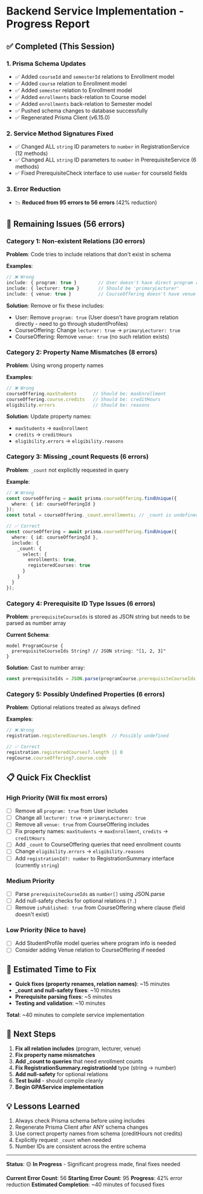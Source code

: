 # Backend Service Implementation - Progress Report

## ✅ Completed (This Session)

### 1. Prisma Schema Updates
- ✅ Added `courseId` and `semesterId` relations to Enrollment model
- ✅ Added `course` relation to Enrollment model
- ✅ Added `semester` relation to Enrollment model
- ✅ Added `enrollments` back-relation to Course model
- ✅ Added `enrollments` back-relation to Semester model
- ✅ Pushed schema changes to database successfully
- ✅ Regenerated Prisma Client (v6.15.0)

### 2. Service Method Signatures Fixed
- ✅ Changed ALL `string` ID parameters to `number` in RegistrationService (12 methods)
- ✅ Changed ALL `string` ID parameters to `number` in PrerequisiteService (6 methods)
- ✅ Fixed PrerequisiteCheck interface to use `number` for courseId fields

### 3. Error Reduction
- 📉 **Reduced from 95 errors to 56 errors** (42% reduction)

## 🔧 Remaining Issues (56 errors)

### Category 1: Non-existent Relations (30 errors)
**Problem**: Code tries to include relations that don't exist in schema

**Examples**:
```typescript
// ❌ Wrong
include: { program: true }        // User doesn't have direct program relation
include: { lecturer: true }       // Should be 'primaryLecturer'
include: { venue: true }          // CourseOffering doesn't have venue relation
```

**Solution**: Remove or fix these includes:
- User: Remove `program: true` (User doesn't have program relation directly - need to go through studentProfiles)
- CourseOffering: Change `lecturer: true` → `primaryLecturer: true`
- CourseOffering: Remove `venue: true` (no such relation exists)

### Category 2: Property Name Mismatches (8 errors)
**Problem**: Using wrong property names

**Examples**:
```typescript
// ❌ Wrong
courseOffering.maxStudents      // Should be: maxEnrollment
courseOffering.course.credits   // Should be: creditHours
eligibility.errors              // Should be: reasons
```

**Solution**: Update property names:
- `maxStudents` → `maxEnrollment`
- `credits` → `creditHours`
- `eligibility.errors` → `eligibility.reasons`

### Category 3: Missing _count Requests (6 errors)
**Problem**: `_count` not explicitly requested in query

**Example**:
```typescript
// ❌ Wrong
const courseOffering = await prisma.courseOffering.findUnique({
  where: { id: courseOfferingId }
});
const total = courseOffering._count.enrollments; // _count is undefined!

// ✅ Correct
const courseOffering = await prisma.courseOffering.findUnique({
  where: { id: courseOfferingId },
  include: {
    _count: {
      select: {
        enrollments: true,
        registeredCourses: true
      }
    }
  }
});
```

### Category 4: Prerequisite ID Type Issues (6 errors)
**Problem**: `prerequisiteCourseIds` is stored as JSON string but needs to be parsed as number array

**Current Schema**:
```prisma
model ProgramCourse {
  prerequisiteCourseIds String? // JSON string: "[1, 2, 3]"
}
```

**Solution**: Cast to number array:
```typescript
const prerequisiteIds = JSON.parse(programCourse.prerequisiteCourseIds || '[]') as number[];
```

### Category 5: Possibly Undefined Properties (6 errors)
**Problem**: Optional relations treated as always defined

**Examples**:
```typescript
// ❌ Wrong
registration.registeredCourses.length  // Possibly undefined

// ✅ Correct
registration.registeredCourses?.length || 0
regCourse.courseOffering?.course.code
```

## 📋 Quick Fix Checklist

### High Priority (Will fix most errors)
- [ ] Remove all `program: true` from User includes
- [ ] Change all `lecturer: true` → `primaryLecturer: true`
- [ ] Remove all `venue: true` from CourseOffering includes
- [ ] Fix property names: `maxStudents` → `maxEnrollment`, `credits` → `creditHours`
- [ ] Add `_count` to CourseOffering queries that need enrollment counts
- [ ] Change `eligibility.errors` → `eligibility.reasons`
- [ ] Add `registrationId?: number` to RegistrationSummary interface (currently `string`)

### Medium Priority
- [ ] Parse `prerequisiteCourseIds` as `number[]` using JSON.parse
- [ ] Add null-safety checks for optional relations (`?.`)
- [ ] Remove `isPublished: true` from CourseOffering where clause (field doesn't exist)

### Low Priority (Nice to have)
- [ ] Add StudentProfile model queries where program info is needed
- [ ] Consider adding Venue relation to CourseOffering if needed

## 🎯 Estimated Time to Fix

- **Quick fixes (property renames, relation names)**: ~15 minutes
- **_count and null-safety fixes**: ~10 minutes
- **Prerequisite parsing fixes**: ~5 minutes
- **Testing and validation**: ~10 minutes

**Total**: ~40 minutes to complete service implementation

## 📝 Next Steps

1. **Fix all relation includes** (program, lecturer, venue)
2. **Fix property name mismatches**
3. **Add _count to queries** that need enrollment counts
4. **Fix RegistrationSummary.registrationId** type (string → number)
5. **Add null-safety** for optional relations
6. **Test build** - should compile cleanly
7. **Begin GPAService implementation**

## 💡 Lessons Learned

1. Always check Prisma schema before using includes
2. Regenerate Prisma Client after ANY schema changes
3. Use correct property names from schema (creditHours not credits)
4. Explicitly request `_count` when needed
5. Number IDs are consistent across the entire schema

---

**Status**: 🟡 **In Progress** - Significant progress made, final fixes needed

**Current Error Count**: 56
**Starting Error Count**: 95
**Progress**: 42% error reduction
**Estimated Completion**: ~40 minutes of focused fixes
